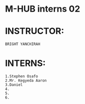 # M-HUB interns 02


# INSTRUCTOR:
    BRIGHT YANCHIRAH

# INTERNS:
    1.Stephen Osafo 
    2.Mr. Kegyeda Aaron
    3.Daniel
    4.
    5.
    6.
